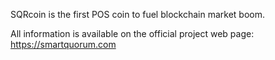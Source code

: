 SQRcoin is the first POS coin to fuel blockchain market boom.

All information is available on the official project web page: https://smartquorum.com



